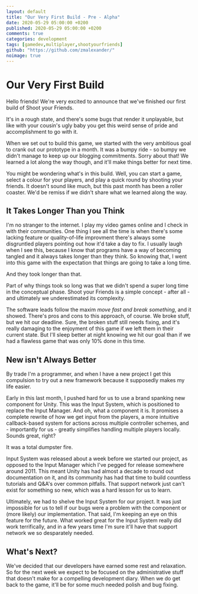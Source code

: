 ```yaml
---
layout: default
title: "Our Very First Build - Pre - Alpha"
date: 2020-05-29 05:00:00 +0200
published: 2020-05-29 05:00:00 +0200
comments: true
categories: development
tags: [gamedev,multiplayer,shootyourfriends]
github: "https://github.com/zmalexander/"
noimage: true
---
```


# Our Very First Build
Hello friends! We're very excited to announce that we've finished our first build of Shoot your Friends.
<!--more-->
It's in a rough state, and there's some bugs that render it unplayable, but like with your cousin's ugly baby you get this weird sense of pride and accomplishment to go with it.

When we set out to build this game, we started with the very ambitious goal to crank out our prototype in a month. It was a bumpy ride - so bumpy we didn't manage to keep up our blogging commitments. Sorry about that! We learned a lot along the way though, and it'll make things better for next time.

You might be wondering what's in this build. Well, you can start a game, select a colour for your players, and play a quick round by shooting your friends. It doesn't sound like much, but this past month has been a roller coaster. We'd be remiss if we didn't share what we learned along the way.

## It Takes Longer Than you Think
I'm no stranger to the internet. I play my video games online and I check in with their communities. One thing I see all the time is when there's some lacking feature or quality-of-life improvment there's always some disgruntled players pointing out how it'd take a day to fix. I usually laugh when I see this, because I know that programs have a way of becoming tangled and it always takes longer than they think. So knowing that, I went into this game with the expectation that things are going to take a long time.

And they took longer than that.

Part of why things took so long was that we didn't spend a super long time in the conceptual phase. Shoot your Friends is a simple concept - after all - and ultimately we underestimated its complexity.

The software leads follow the maxim *move fast and break something*, and it showed. There's pros and cons to this approach, of course. We broke stuff, but we hit our deadline. Sure, the broken stuff still needs fixing, and it's really damaging to the enjoyment of this game if we left them in their current state. But I'll sleep better at night knowing we hit our goal than if we had a flawless game that was only 10% done in this time.

## New isn't Always Better
By trade I'm a programmer, and when I have a new project I get this compulsion to try out a new framework because it supposedly makes my life easier.

Early in this last month, I pushed hard for us to use a brand spanking new component for Unity. This was the Input System, which is positioned to replace the Input Manager. And oh, what a component it is. It promises a complete rewrite of how we get input from the players, a more intuitive callback-based system for actions across multiple controller schemes, and - importantly for us - greatly simplifies handling multiple players locally. Sounds great, right?

It was a total dumpster fire.

Input System was released about a week before we started our project, as opposed to the Input Manager which I've pegged for release somewhere around 2011. This meant Unity has had almost a decade to round out documentation on it, and its community has had that time to build countless tutorials and Q&A's over common pitfalls. That support network just can't exist for something so new, which was a hard lesson for us to learn.

Ultimately, we had to shelve the Input System for our project. It was just impossible for us to tell if our bugs were a problem with the component or (more likely) our implementation. That said, I'm keeping an eye on this feature for the future. What worked great for the Input System really did work terrifically, and in a few years time I'm sure it'll have that support network we so desparately needed.

## What's Next?
We've decided that our developers have earned some rest and relaxation. So for the next week we expect to be focused on the administrative stuff that doesn't make for a compelling development diary. When we do get back to the game, it'll be for some much needed polish and bug fixing.